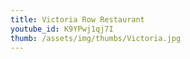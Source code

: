 ```yaml
---
title: Victoria Row Restaurant
youtube_id: K9YPwj1qj7I
thumb: /assets/img/thumbs/Victoria.jpg
---
```


